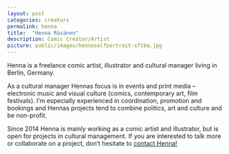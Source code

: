 ```yaml
---
layout: post
categories: creators
permalink: henna
title:  "Henna Räsänen"
description: Comic Creator/Artist
picture: public/images/hennaselfportrait-sftbq.jpg
---
```


Henna is a freelance comic artist, illustrator and cultural manager living in Berlin, Germany.

As a cultural manager Hennas focus is in events and print media – electronic music and visual culture (comics, contemporary art, film festivals). I’m especially experienced in coordination, promotion and bookings and Hennas projects tend to combine politics, art and culture and be non-profit.

Since 2014 Henna is mainly working as a comic artist and illustrator, but is open for projects in cultural management. If you are interested to talk more or collaborate on a project, don’t hesitate to [contact Henna!](cargocollective.com/hennarasanen)

